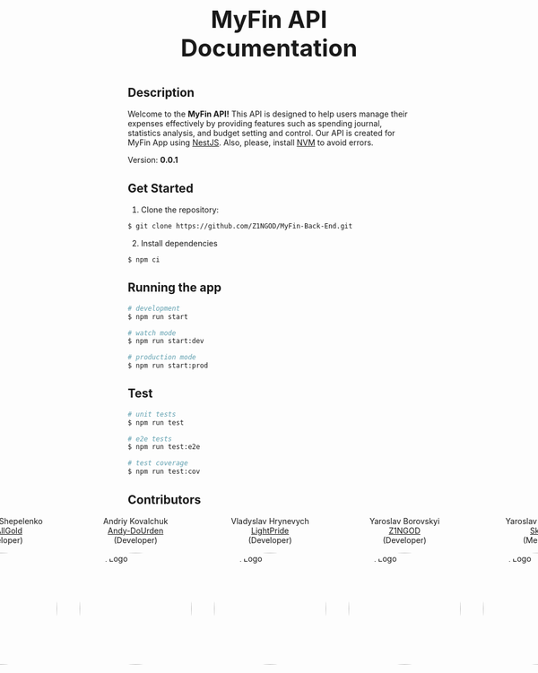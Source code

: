 <p align="center" style="font-size:3em"><b>MyFin API Documentation</b></p>
    
## Description

Welcome to the __MyFin API!__ This API is designed to help users manage their expenses effectively by providing features such as spending journal, statistics analysis, and budget setting and control. Our API is created for MyFin App using [NestJS](https://github.com/nestjs/nest). Also, please, install [NVM](https://www.freecodecamp.org/news/node-version-manager-nvm-install-guide/) to avoid errors.

Version: __0.0.1__

## Get Started

 1. Clone the repository:

```bash
$ git clone https://github.com/Z1NGOD/MyFin-Back-End.git
```

 2. Install dependencies 

 ```bash
 $ npm ci
 ```


## Running the app

```bash
# development
$ npm run start

# watch mode
$ npm run start:dev

# production mode
$ npm run start:prod
```

## Test

```bash
# unit tests
$ npm run test

# e2e tests
$ npm run test:e2e

# test coverage
$ npm run test:cov
```

## Contributors

<ul style="display:flex;justify-content:center;gap:20px;list-style:none">

<li style="display:flex;flex-direction:column;align-items:center">Alexander Shepelenko <a href="https://github.com/AlexAllGold" target="blank">AlexAllGold</a> (Developer)

<a href="https://github.com/AlexAllGold" target="blank"><img src="https://avatars.githubusercontent.com/u/99736869?v=4" width="200" alt="Nest Logo" style="border-radius: 100%"/></a></li>


<li style="display:flex;flex-direction:column;align-items:center">Andriy Kovalchuk <a href="https://github.com/Andy-DoUrden" target="blank">Andy-DoUrden</a> (Developer)

<a href="https://github.com/Andy-DoUrden" target="blank"><img src="https://avatars.githubusercontent.com/u/111894438?v=4" width="200" alt="Nest Logo" style="border-radius: 100%"/></a></li>


 <li style="display:flex;flex-direction:column;align-items:center">Vladyslav Hrynevych <a href="https://github.com/LightPride" target="blank">LightPride</a> (Developer)

<a href="https://github.com/LightPride" target="blank"><img src="https://avatars.githubusercontent.com/u/32414745?v=4" width="200" alt="Nest Logo" style="border-radius: 100%"/></a></li>


<li style="display:flex;flex-direction:column;align-items:center">Yaroslav Borovskyi <a href="https://github.com/Z1NGOD" target="blank">Z1NGOD</a> (Developer)

<a href="https://github.com/Z1NGOD" target="blank"><img src="https://avatars.githubusercontent.com/u/47328250?v=4" width="200" alt="Nest Logo" style="border-radius: 100%"/></a></li>


<li style="display:flex;flex-direction:column;align-items:center">Yaroslav Malykhin <a href="https://github.com/Sk3ll" target="blank">Sk3ll</a> (Mentor)

<a href="https://github.com/Sk3ll" target="blank"><img src="https://avatars.githubusercontent.com/u/40117827?v=4" width="200" alt="Nest Logo" style="border-radius: 100%"/></a></li>

</ul>
